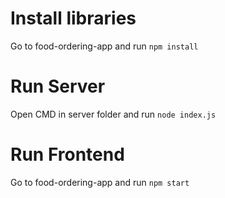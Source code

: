 # Install libraries
Go to food-ordering-app and run `npm install`

# Run Server
Open CMD in server folder and run `node index.js`

# Run Frontend
Go to food-ordering-app and run `npm start`
